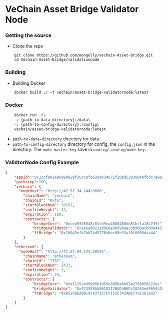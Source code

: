 VeChain Asset Bridge Validator Node
==============

### Getting the source

- Clone the repo

``` shell
    git clone https://github.com/mongelly/Vechain-Asset-Bridge.git
    cd Vechain-Asset-Bridge/validationnode
```


### Building

- Building Docker

``` shell
    docker build ./ -t vechain/asset-bridge-validatornode:latest
```

### Docker

``` sh
    docker run -d\
    -v {path-to-data-directory}:/data\
    -v {path-to-config-directory}:/config\
    vechain/asset-bridge-validatornode:latest
```

- `path-to-data-directory` directory for data.
- `path-to-config-directory` directory for config, the `config.json` in the directory. The `node master key` save in `config/.config/node.key`.


### ValidtorNode Config Example

``` Json
{
    "appid":"0x33cf902a9699da29f36cc8fc6284b34871f20ad5383804bfbdc7a8032265cb38",
    "packstep":200,
    "vechain": {
      "nodeHost": "http://47.57.94.244:8680",
        "chainName": "vechain",
        "chainId": "0xf6",
        "startBlockNum": 10201,
        "confirmHeight": 12,
        "expiration": 180,
        "contracts": {
            "bridgeCore": "0xceb97b5843c81cb9ea4088488dd81bc1a18c739f",
            "bridgeValidator": "0x1e6ad0211d968e9bd96eac5b9b0acb0de4457ff8",
            "ftBridge": "0x10849efb7bb74d5276abec08e33af0f6086dac44"
        }
    },
    "ethereum": {
      "nodeHost": "http://47.57.94.244:28545",
        "chainName": "ethereum",
        "chainId": "1337",
        "startBlockNum": 3433,
        "confirmHeight": 3,
        "expiration": 24,
        "contracts": {
            "bridgeCore": "0xe1115c43990061d59c80DDeAb83a276005BC23ec",
            "bridgeValidator": "0x3735E8Ab0618212BbDaB6Dc18263edF654cD320F",
            "ftBridge": "0x852F8620Bc97937327FC152F343ABE77a1361ad2"
        }
    }
}
```
